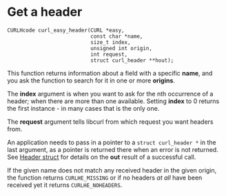 # Get a header

    CURLHcode curl_easy_header(CURL *easy,
                               const char *name,
                               size_t index,
                               unsigned int origin,
                               int request,
                               struct curl_header **hout);

This function returns information about a field with a specific **name**, and
you ask the function to search for it in one or more **origins**.

The **index** argument is when you want to ask for the nth occurrence of a
header; when there are more than one available. Setting **index** to 0 returns
the first instance - in many cases that is the only one.

The **request** argument tells libcurl from which request you want headers
from.

An application needs to pass in a pointer to a `struct curl_header *` in the
last argument, as a pointer is returned there when an error is not
returned. See [Header struct](struct.md) for details on the **out** result of
a successful call.

If the given name does not match any received header in the given origin, the
function returns `CURLHE_MISSING` or if no headers *at all* have been received
yet it returns `CURLHE_NOHEADERS`.
